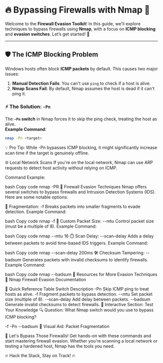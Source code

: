 # 🔥 Bypassing Firewalls with Nmap 🚀

Welcome to the **Firewall Evasion Toolkit**! In this guide, we'll explore techniques to bypass firewalls using **Nmap**, with a focus on **ICMP blocking** and **evasion switches**. Let’s get started! 🎯

---

## 🛡️ The ICMP Blocking Problem

Windows hosts often block **ICMP packets** by default. This causes two major issues:

1. **Manual Detection Fails**: You can't use `ping` to check if a host is alive.
2. **Nmap Scans Fail**: By default, Nmap assumes the host is dead if it can't ping it.

### ⚡ The Solution: `-Pn`

The **`-Pn` switch** in Nmap forces it to skip the ping check, treating the host as alive.  
**Example Command**:  
```bash
nmap -Pn <target>
```

💡 Pro Tip: While -Pn bypasses ICMP blocking, it might significantly increase scan time if the target is genuinely offline.

🌐 Local Network Scans
If you're on the local network, Nmap can use ARP requests to detect host activity without relying on ICMP.

Command Example:

bash
Copy code
nmap -PR <target>
🚨 Firewall Evasion Techniques
Nmap offers several switches to bypass firewalls and Intrusion Detection Systems (IDS). Here are some notable options:

🧩 Fragmentation: -f
Breaks packets into smaller fragments to evade detection.
Example Command:

bash
Copy code
nmap -f <target>
🔢 Custom Packet Size: --mtu
Control packet size (must be a multiple of 8).
Example Command:

bash
Copy code
nmap --mtu 16 <target>
⏱️ Scan Delay: --scan-delay
Adds a delay between packets to avoid time-based IDS triggers.
Example Command:

bash
Copy code
nmap --scan-delay 200ms <target>
🛠️ Checksum Tampering: --badsum
Generates packets with invalid checksums to identify firewalls.
Example Command:

bash
Copy code
nmap --badsum <target>
🔗 Resources for More Evasion Techniques
📘 Nmap Firewall Evasion Documentation

🌟 Quick Reference Table
Switch	Description
-Pn	Skip ICMP ping to treat hosts as alive.
-f	Fragment packets to bypass detection.
--mtu <size>	Set packet size (multiple of 8).
--scan-delay	Add delay between packets.
--badsum	Generate invalid checksums to detect firewalls.
🧩 Interactive Section: Test Your Knowledge
🔍 Question:
What Nmap switch would you use to bypass ICMP blocking?

 -f
 -Pn
 --badsum
🌟 Visual Aid: Packet Fragmentation


🚀 Let's Bypass Those Firewalls!
Get hands-on with these commands and start mastering firewall evasion. Whether you’re scanning a local network or testing a hardened host, Nmap has the tools you need.

🔥 Hack the Stack, Stay on Track! 🔥
